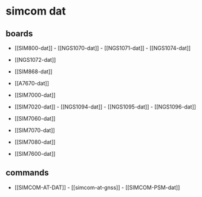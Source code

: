 
# simcom dat 

## boards 

- [[SIM800-dat]] - [[NGS1070-dat]] - [[NGS1071-dat]] - [[NGS1074-dat]]

- [[NGS1072-dat]]

- [[SIM868-dat]]
  
- [[A7670-dat]]

- [[SIM7000-dat]]
  
- [[SIM7020-dat]] - [[NGS1094-dat]] - [[NGS1095-dat]] - [[NGS1096-dat]]

- [[SIM7060-dat]]
  
- [[SIM7070-dat]]
  
- [[SIM7080-dat]]

- [[SIM7600-dat]]



## commands 
- [[SIMCOM-AT-DAT]] - [[simcom-at-gnss]] - [[SIMCOM-PSM-dat]]


